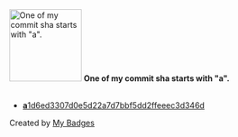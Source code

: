 <img src="https://my-badges.github.io/my-badges/a-commit.png" alt="One of my commit sha starts with &quot;a&quot;." title="One of my commit sha starts with &quot;a&quot;." width="128">
<strong>One of my commit sha starts with &quot;a&quot;.</strong>
<br><br>

- <a href="https://github.com/easymikey/lxc-tool/commit/a1d6ed3307d0e5d22a7d7bbf5dd2ffeeec3d346d"><strong>a</strong>1d6ed3307d0e5d22a7d7bbf5dd2ffeeec3d346d</a>


Created by <a href="https://github.com/my-badges/my-badges">My Badges</a>